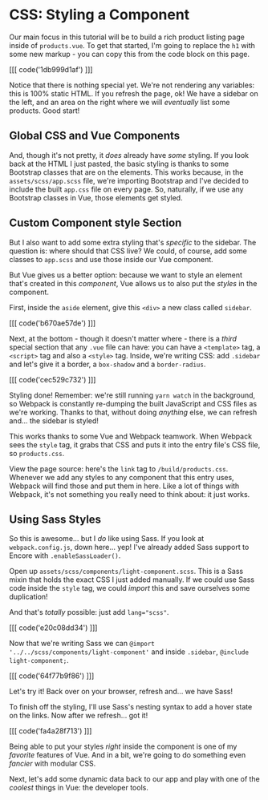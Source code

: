# CSS: Styling a Component

Our main focus in this tutorial will be to build a rich product listing page inside
of `products.vue`. To get that started, I'm going to replace the `h1` with some new
markup - you can copy this from the code block on this page.

[[[ code('1db999d1af') ]]]

Notice that there is nothing special yet. We're not rendering any variables: this
is 100% static HTML. If you refresh the page, ok! We have a sidebar on the left,
and an area on the right where we will *eventually* list some products. Good start!

## Global CSS and Vue Components

And, though it's not pretty, it *does* already have *some* styling. If you look back
at the HTML I just pasted, the basic styling is thanks to some Bootstrap classes
that are on the elements. This works because, in the `assets/scss/app.scss` file,
we're importing Bootstrap and I've decided to include the built `app.css` file on
every page. So, naturally, if we use any Bootstrap classes in Vue, those elements
get styled.

## Custom Component style Section

But I also want to add some extra styling that's *specific* to the sidebar. The
question is: where should that CSS live? We could, of course, add some classes
to `app.scss` and use those inside our Vue component.

But Vue gives us a better option: because we want to style an element that's
created in this *component*, Vue allows us to also put the *styles* in the component.

First, inside the `aside` element, give this `<div>` a new class called `sidebar`.

[[[ code('b670ae57de') ]]]

Next, at the bottom - though it doesn't matter where - there is a *third* special
section that any `.vue` file can have: you can have a `<template>` tag, a
`<script>` tag and also a `<style>` tag. Inside, we're writing CSS: add `.sidebar`
and let's give it a border, a `box-shadow` and a `border-radius`.

[[[ code('cec529c732') ]]]

Styling done! Remember: we're still running `yarn watch` in the background,
so Webpack is constantly re-dumping the built JavaScript and CSS files as we're
working. Thanks to that, without doing *anything* else, we can refresh and...
the sidebar is styled!

This works thanks to some Vue and Webpack teamwork. When Webpack sees
the `style` tag, it grabs that CSS and puts it into the entry file's CSS file,
so `products.css`.

View the page source: here's the `link` tag to `/build/products.css`. Whenever
we add any styles to any component that this entry uses, Webpack will find those
and put them in here. Like a lot of things with Webpack, it's not something you
really need to think about: it just works.

## Using Sass Styles

So this is awesome... but I *do* like using Sass. If you look at
`webpack.config.js`, down here... yep! I've already added Sass support to Encore
with `.enableSassLoader()`.

Open up `assets/scss/components/light-component.scss`. This is a Sass mixin that
holds the exact CSS I just added manually. If we could use Sass code
inside the `style` tag, we could *import* this and save ourselves some duplication!

And that's *totally* possible: just add `lang="scss"`.

[[[ code('e20c08dd34') ]]]

Now that we're writing Sass we can
`@import '../../scss/components/light-component'` and inside `.sidebar`,
`@include light-component;`.

[[[ code('64f77b9f86') ]]]

Let's try it! Back over on your browser, refresh and... we have Sass!

To finish off the styling, I'll use Sass's nesting syntax to add a hover state
on the links. Now after we refresh... got it!

[[[ code('fa4a28f713') ]]]

Being able to put your styles *right* inside the component is one of my
*favorite* features of Vue. And in a bit, we're going to do something even *fancier*
with modular CSS.

Next, let's add some dynamic data back to our app and play with one of the *coolest*
things in Vue: the developer tools.
